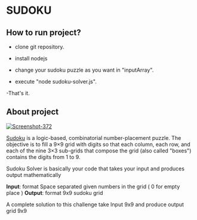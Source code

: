 # SUDOKU

## How to run project?

- clone git repository.

- install nodejs

- change your sudoku puzzle as you want in "inputArray".

- execute "node sudoku-solver.js".

-That's it.



## About project

<a href="https://imgbb.com/"><img src="https://i.ibb.co/0ZgNCH4/Screenshot-372.png" alt="Screenshot-372" border="0"></a>

[Sudoku](http://en.wikipedia.org/wiki/Sudoku) is a logic-based, combinatorial number-placement puzzle. The objective is to fill a 9×9 grid with digits so that each column, each row, and each of the nine 3×3 sub-grids that compose the grid (also called "boxes") contains the digits from 1 to 9.

Sudoku Solver is basically your code that takes your input and produces output mathematically

<b>Input</b>: format Space separated given numbers in the grid ( 0 for empty place )
<b>Output</b>: format 9x9 sudoku grid

A complete solution to this challenge take Input 9x9 and produce output grid 9x9
